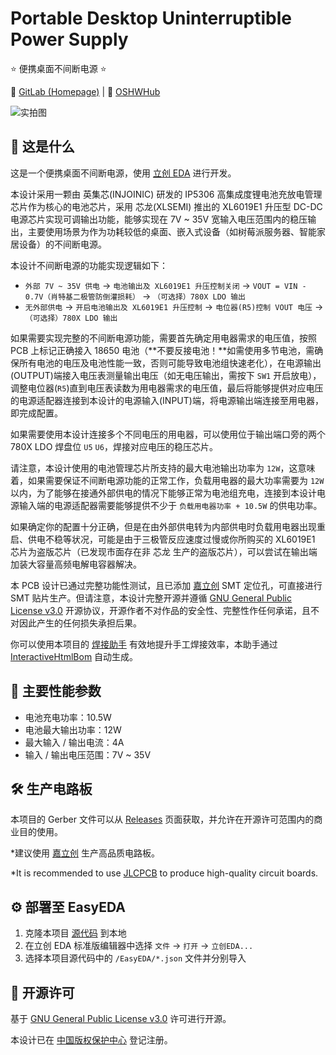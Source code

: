 # Portable Desktop Uninterruptible Power Supply

⭐ 便携桌面不间断电源 ⭐

🔗 [GitLab (Homepage)](https://gitlab.soraharu.com/XiaoXi/Portable-Desktop-Uninterruptible-Power-Supply) | 🔗 [OSHWHub](https://oshwhub.com/yanranxiaoxi/Portable-Desktop-Uninterruptible-Power-Supply)

![实拍图](https://downloadserver.soraharu.com:7000/Portable%20Desktop%20Uninterruptible%20Power%20Supply/Image/Product_quality_4.jpg)

## 🤔 这是什么

这是一个便携桌面不间断电源，使用 [立创 EDA](https://lceda.cn/) 进行开发。

本设计采用一颗由 英集芯(INJOINIC) 研发的 IP5306 高集成度锂电池充放电管理芯片作为核心的电池芯片，采用 芯龙(XLSEMI) 推出的 XL6019E1 升压型 DC-DC 电源芯片实现可调输出功能，能够实现在 7V ~ 35V 宽输入电压范围内的稳压输出，主要使用场景为作为功耗较低的桌面、嵌入式设备（如树莓派服务器、智能家居设备）的不间断电源。

本设计不间断电源的功能实现逻辑如下：
- `外部 7V ~ 35V 供电` -> `电池输出及 XL6019E1 升压控制关闭` -> `VOUT = VIN - 0.7V（肖特基二极管防倒灌损耗）` -> `（可选择）780X LDO 输出`
- `无外部供电` -> `开启电池输出及 XL6019E1 升压控制` -> `电位器(R5)控制 VOUT 电压` -> `（可选择）780X LDO 输出`

如果需要实现完整的不间断电源功能，需要首先确定用电器需求的电压值，按照 PCB 上标记正确接入 18650 电池（**不要反接电池！**如需使用多节电池，需确保所有电池的电压及电池性能一致，否则可能导致电池组快速老化），在电源输出(OUTPUT)端接入电压表测量输出电压（如无电压输出，需按下 `SW1` 开启放电），调整电位器(`R5`)直到电压表读数为用电器需求的电压值，最后将能够提供对应电压的电源适配器连接到本设计的电源输入(INPUT)端，将电源输出端连接至用电器，即完成配置。

如果需要使用本设计连接多个不同电压的用电器，可以使用位于输出端口旁的两个 780X LDO 焊盘位 `U5` `U6`，焊接对应电压的稳压芯片。

请注意，本设计使用的电池管理芯片所支持的最大电池输出功率为 `12W`，这意味着，如果需要保证不间断电源功能的正常工作，负载用电器的最大功率需要为 `12W` 以内，为了能够在接通外部供电的情况下能够正常为电池组充电，连接到本设计电源输入端的电源适配器需要能够提供不少于 `负载用电器功率 + 10.5W` 的供电功率。

如果确定你的配置十分正确，但是在由外部供电转为内部供电时负载用电器出现重启、供电不稳等状况，可能是由于三极管反应速度过慢或你所购买的 XL6019E1 芯片为盗版芯片（已发现市面存在非 芯龙 生产的盗版芯片），可以尝试在输出端加装大容量高频电解电容器解决。

本 PCB 设计已通过完整功能性测试，且已添加 [嘉立创](https://www.jlc.com/) SMT 定位孔，可直接进行 SMT 贴片生产。但请注意，本设计完整开源并遵循 [GNU General Public License v3.0](https://choosealicense.com/licenses/gpl-3.0/) 开源协议，开源作者不对作品的安全性、完整性作任何承诺，且不对因此产生的任何损失承担后果。

你可以使用本项目的 [焊接助手](https://htmlpreview.soraharu.com/?https://gitlab.soraharu.com/XiaoXi/Portable-Desktop-Uninterruptible-Power-Supply/-/raw/master/InteractiveHtmlBom/index.html) 有效地提升手工焊接效率，本助手通过 [InteractiveHtmlBom](https://gitlab.soraharu.com/XiaoXi/InteractiveHtmlBom) 自动生成。

## 🏃 主要性能参数

- 电池充电功率：10.5W
- 电池最大输出功率：12W
- 最大输入 / 输出电流：4A
- 输入 / 输出电压范围：7V ~ 35V

## 🛠️ 生产电路板

本项目的 Gerber 文件可以从 [Releases](https://gitlab.soraharu.com/XiaoXi/Portable-Desktop-Uninterruptible-Power-Supply/-/releases) 页面获取，并允许在开源许可范围内的商业目的使用。

*建议使用 [嘉立创](https://www.jlc.com/) 生产高品质电路板。

*It is recommended to use [JLCPCB](https://jlcpcb.com/) to produce high-quality circuit boards.

## ⚙️ 部署至 EasyEDA

1. 克隆本项目 [源代码](https://gitlab.soraharu.com/XiaoXi/Portable-Desktop-Uninterruptible-Power-Supply/-/archive/master/Portable-Desktop-Uninterruptible-Power-Supply-master.zip) 到本地
2. 在立创 EDA 标准版编辑器中选择 `文件` -> `打开` -> `立创EDA...`
3. 选择本项目源代码中的 `/EasyEDA/*.json` 文件并分别导入

## 📜 开源许可

基于 [GNU General Public License v3.0](https://choosealicense.com/licenses/gpl-3.0/) 许可进行开源。

本设计已在 [中国版权保护中心](https://www.ccopyright.com.cn/) 登记注册。
